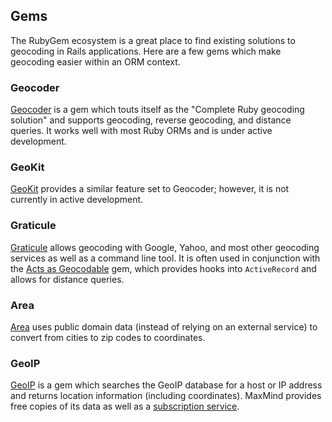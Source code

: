 ## Gems

The RubyGem ecosystem is a great place to find existing solutions to geocoding
in Rails applications. Here are a few gems which make geocoding easier within
an ORM context.

### Geocoder

[Geocoder](https://github.com/alexreisner/geocoder) is a gem which touts itself
as the "Complete Ruby geocoding solution" and supports geocoding, reverse
geocoding, and distance queries. It works well with most Ruby ORMs and is
under active development.

### GeoKit

[GeoKit](https://github.com/imajes/geokit) provides a similar feature set to
Geocoder; however, it is not currently in active development.

### Graticule

[Graticule](https://github.com/collectiveidea/graticule) allows geocoding with
Google, Yahoo, and most other geocoding services as well as a command line
tool. It is often used in conjunction with the [Acts as
Geocodable](https://github.com/collectiveidea/acts_as_geocodable) gem, which
provides hooks into `ActiveRecord` and allows for distance queries.

### Area

[Area](https://github.com/jgv/area) uses public domain data (instead of relying
on an external service) to convert from cities to zip codes to coordinates.

### GeoIP

[GeoIP](https://github.com/cjheath/geoip) is a gem which searches the GeoIP
database for a host or IP address and returns location information (including
coordinates). MaxMind provides free copies of its data as well as a
[subscription service](http://www.maxmind.com/en/geolocation_landing).
